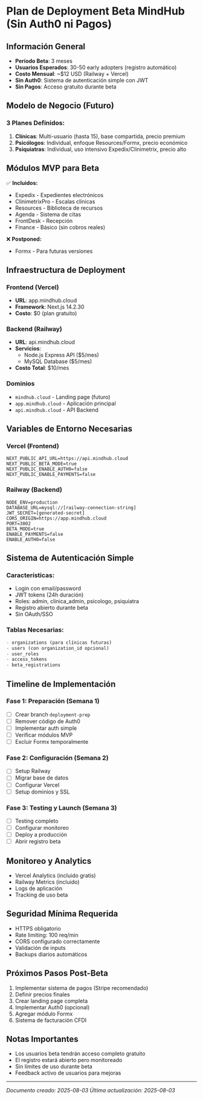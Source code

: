 # Plan de Deployment Beta MindHub (Sin Auth0 ni Pagos)

## Información General

- **Período Beta**: 3 meses
- **Usuarios Esperados**: 30-50 early adopters (registro automático)
- **Costo Mensual**: ~$12 USD (Railway + Vercel)
- **Sin Auth0**: Sistema de autenticación simple con JWT
- **Sin Pagos**: Acceso gratuito durante beta

## Modelo de Negocio (Futuro)

### 3 Planes Definidos:
1. **Clínicas**: Multi-usuario (hasta 15), base compartida, precio premium
2. **Psicólogos**: Individual, enfoque Resources/Formx, precio económico  
3. **Psiquiatras**: Individual, uso intensivo Expedix/Clinimetrix, precio alto

## Módulos MVP para Beta

✅ **Incluidos:**
- Expedix - Expedientes electrónicos
- ClinimetrixPro - Escalas clínicas  
- Resources - Biblioteca de recursos
- Agenda - Sistema de citas
- FrontDesk - Recepción
- Finance - Básico (sin cobros reales)

❌ **Postponed:**
- Formx - Para futuras versiones

## Infraestructura de Deployment

### Frontend (Vercel)
- **URL**: app.mindhub.cloud
- **Framework**: Next.js 14.2.30
- **Costo**: $0 (plan gratuito)

### Backend (Railway)
- **URL**: api.mindhub.cloud
- **Servicios**:
  - Node.js Express API ($5/mes)
  - MySQL Database ($5/mes)
- **Costo Total**: $10/mes

### Dominios
- `mindhub.cloud` - Landing page (futuro)
- `app.mindhub.cloud` - Aplicación principal
- `api.mindhub.cloud` - API Backend

## Variables de Entorno Necesarias

### Vercel (Frontend)
```env
NEXT_PUBLIC_API_URL=https://api.mindhub.cloud
NEXT_PUBLIC_BETA_MODE=true
NEXT_PUBLIC_ENABLE_AUTH0=false
NEXT_PUBLIC_ENABLE_PAYMENTS=false
```

### Railway (Backend)
```env
NODE_ENV=production
DATABASE_URL=mysql://[railway-connection-string]
JWT_SECRET=[generated-secret]
CORS_ORIGIN=https://app.mindhub.cloud
PORT=3002
BETA_MODE=true
ENABLE_PAYMENTS=false
ENABLE_AUTH0=false
```

## Sistema de Autenticación Simple

### Características:
- Login con email/password
- JWT tokens (24h duración)
- Roles: admin, clinica_admin, psicologo, psiquiatra
- Registro abierto durante beta
- Sin OAuth/SSO

### Tablas Necesarias:
```sql
- organizations (para clínicas futuras)
- users (con organization_id opcional)
- user_roles
- access_tokens
- beta_registrations
```

## Timeline de Implementación

### Fase 1: Preparación (Semana 1)
- [ ] Crear branch `deployment-prep`
- [ ] Remover código de Auth0
- [ ] Implementar auth simple
- [ ] Verificar módulos MVP
- [ ] Excluir Formx temporalmente

### Fase 2: Configuración (Semana 2)
- [ ] Setup Railway
- [ ] Migrar base de datos
- [ ] Configurar Vercel
- [ ] Setup dominios y SSL

### Fase 3: Testing y Launch (Semana 3)
- [ ] Testing completo
- [ ] Configurar monitoreo
- [ ] Deploy a producción
- [ ] Abrir registro beta

## Monitoreo y Analytics

- Vercel Analytics (incluido gratis)
- Railway Metrics (incluido)
- Logs de aplicación
- Tracking de uso beta

## Seguridad Mínima Requerida

- HTTPS obligatorio
- Rate limiting: 100 req/min
- CORS configurado correctamente
- Validación de inputs
- Backups diarios automáticos

## Próximos Pasos Post-Beta

1. Implementar sistema de pagos (Stripe recomendado)
2. Definir precios finales
3. Crear landing page completa
4. Implementar Auth0 (opcional)
5. Agregar módulo Formx
6. Sistema de facturación CFDI

## Notas Importantes

- Los usuarios beta tendrán acceso completo gratuito
- El registro estará abierto pero monitoreado
- Sin límites de uso durante beta
- Feedback activo de usuarios para mejoras

---

_Documento creado: 2025-08-03_
_Última actualización: 2025-08-03_